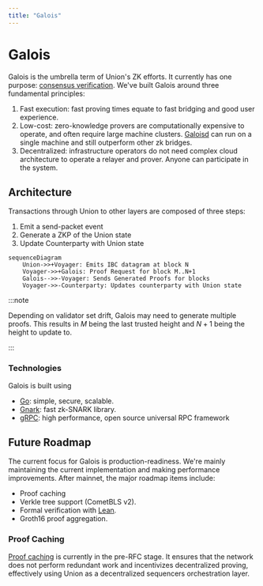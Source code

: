 ```yaml
---
title: "Galois"
---
```


# Galois

Galois is the umbrella term of Union's ZK efforts. It currently has one purpose: [consensus verification](../concepts/consensus-verification). We've built Galois around three fundamental principles:

1. Fast execution: fast proving times equate to fast bridging and good user experience.
2. Low-cost: zero-knowledge provers are computationally expensive to operate, and often require large machine clusters. [Galoisd](https://github.com/unionlabs/union/blob/main/uniond/README.md) can run on a single machine and still outperform other zk bridges.
3. Decentralized: infrastructure operators do not need complex cloud architecture to operate a relayer and prover. Anyone can participate in the system.

## Architecture

Transactions through Union to other layers are composed of three steps:

1. Emit a send-packet event
2. Generate a ZKP of the Union state
3. Update Counterparty with Union state

```mermaid
sequenceDiagram
    Union->>+Voyager: Emits IBC datagram at block N
    Voyager->>+Galois: Proof Request for block M..N+1
    Galois-->>-Voyager: Sends Generated Proofs for blocks 
    Voyager->>-Counterparty: Updates counterparty with Union state
```

:::note

Depending on validator set drift, Galois may need to generate multiple proofs. This results in $M$ being the last trusted height and $N+1$ being the height to update to.

:::

### Technologies

Galois is built using

- [Go](https://go.dev/): simple, secure, scalable.
- [Gnark](https://github.com/ConsenSys/gnark): fast zk-SNARK library.
- [gRPC](https://grpc.io/): high performance, open source universal RPC framework

## Future Roadmap

The current focus for Galois is production-readiness. We're mainly maintaining the current implementation and making performance improvements. After mainnet, the major roadmap items include:

- Proof caching
- Verkle tree support (CometBLS v2).
- Formal verification with [Lean](https://leanprover.github.io/).
- Groth16 proof aggregation.

### Proof Caching

[Proof caching](https://github.com/unionlabs/union/discussions/41) is currently in the pre-RFC stage. It ensures that the network does not perform redundant work and incentivizes decentralized proving, effectively using Union as a decentralized sequencers orchestration layer.
